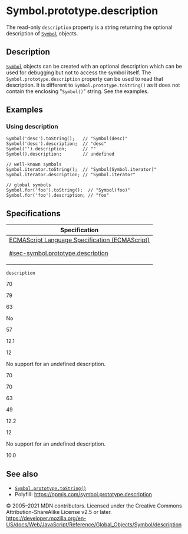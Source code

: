# Symbol.prototype.description

The read-only `description` property is a string returning the optional description of [`Symbol`](../symbol) objects.

## Description

[`Symbol`](../symbol) objects can be created with an optional description which can be used for debugging but not to access the symbol itself. The `Symbol.prototype.description` property can be used to read that description. It is different to `Symbol.prototype.toString()` as it does not contain the enclosing "`Symbol()`" string. See the examples.

## Examples

### Using description

    Symbol('desc').toString();   // "Symbol(desc)"
    Symbol('desc').description;  // "desc"
    Symbol('').description;      // ""
    Symbol().description;        // undefined

    // well-known symbols
    Symbol.iterator.toString();  // "Symbol(Symbol.iterator)"
    Symbol.iterator.description; // "Symbol.iterator"

    // global symbols
    Symbol.for('foo').toString();  // "Symbol(foo)"
    Symbol.for('foo').description; // "foo"

## Specifications

<table>
<thead>
<tr class="header">
<th>Specification</th>
</tr>
</thead>
<tbody>
<tr class="odd">
<td>
<a href="https://tc39.es/ecma262/#sec-symbol.prototype.description">ECMAScript Language Specification (ECMAScript)
<br/>

<span class="small">#sec-symbol.prototype.description</span>
</a>
</td>
</tr>
</tbody>
</table>

`description`

70

79

63

No

57

12.1

12

No support for an undefined description.

70

70

63

49

12.2

12

No support for an undefined description.

10.0

## See also

-   [`Symbol.prototype.toString()`](tostring)
-   Polyfill: <https://npmjs.com/symbol.prototype.description>

© 2005–2021 MDN contributors.
Licensed under the Creative Commons Attribution-ShareAlike License v2.5 or later.
<a href="https://developer.mozilla.org/en-US/docs/Web/JavaScript/Reference/Global_Objects/Symbol/description" class="_attribution-link">https://developer.mozilla.org/en-US/docs/Web/JavaScript/Reference/Global_Objects/Symbol/description</a>
